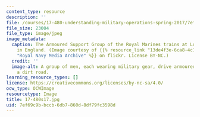 ```yaml
---
content_type: resource
description: ''
file: /courses/17-480-understanding-military-operations-spring-2017/7ef69c9bbccb6db7860d8df79fc3598d_17-480s17.jpg
file_size: 23004
file_type: image/jpeg
image_metadata:
  caption: The Armoured Support Group of the Royal Marines trains at Lulworth Range
    in England. (Image courtesy of {{% resource_link "13de4f3e-6ca8-4c13-b7e5-e4f1cc402f42"
    "Royal Navy Media Archive" %}} on flickr. License BY-NC.)
  credit: ''
  image-alt: A group of men, each wearing military gear, drive armoured vehicles down
    a dirt road.
learning_resource_types: []
license: https://creativecommons.org/licenses/by-nc-sa/4.0/
ocw_type: OCWImage
resourcetype: Image
title: 17-480s17.jpg
uid: 7ef69c9b-bccb-6db7-860d-8df79fc3598d
---
```

